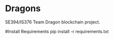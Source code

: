 # Dragons
SE394/IS376 Team Dragon blockchain project.


#Install Requirements
pip install -r requirements.txt
